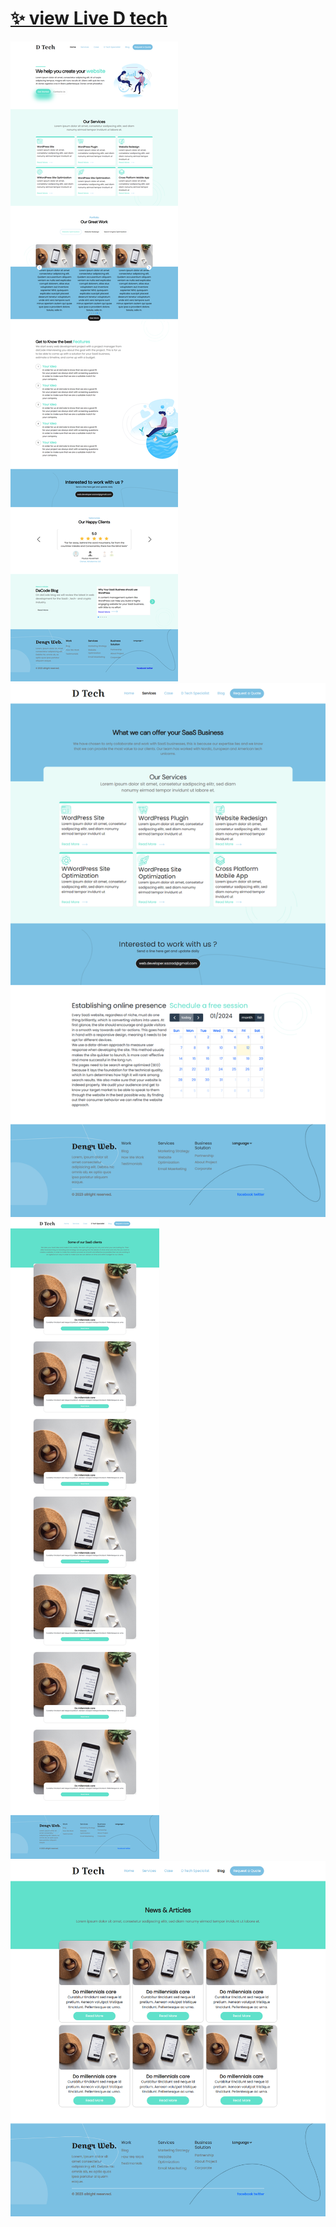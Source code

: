 # [✨ view Live D tech](https://web.dengrweb.com/view/?id=52)

![cover](p1.png)
![cover](p2.png)
![cover](p3.png)
![cover](p4.png)